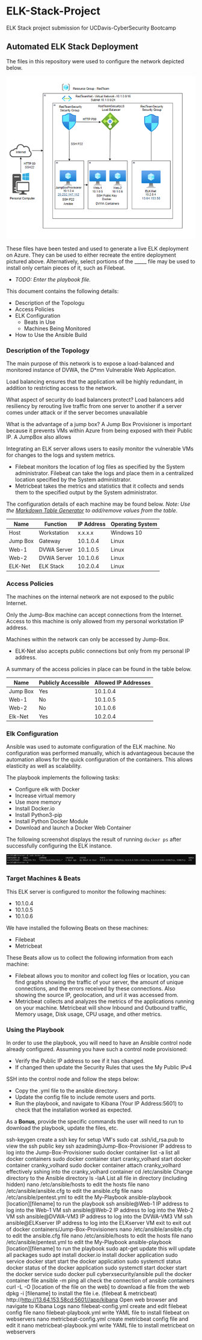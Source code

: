 # ELK-Stack-Project
ELK Stack project submission for  UCDavis-CyberSecurity Bootcamp 

## Automated ELK Stack Deployment

The files in this repository were used to configure the network depicted below.

![](Pictures/Elk_Diagram.PNG)

These files have been tested and used to generate a live ELK deployment on Azure. They can be used to either recreate the entire deployment pictured above. Alternatively, select portions of the _____ file may be used to install only certain pieces of it, such as Filebeat.

  - _TODO: Enter the playbook file._

This document contains the following details:
- Description of the Topologu
- Access Policies
- ELK Configuration
  - Beats in Use
  - Machines Being Monitored
- How to Use the Ansible Build


### Description of the Topology

The main purpose of this network is to expose a load-balanced and monitored instance of DVWA, the D*mn Vulnerable Web Application.

Load balancing ensures that the application will be highly redundant, in addition to restricting access to the network.

What aspect of security do load balancers protect? 
Load balancers add resiliency by rerouting live traffic from one server to another if a server comes under attack or if the server becomes unavailable 

What is the advantage of a jump box?
A Jump Box Provisioner is important because it prevents VMs within Azure from being exposed with their Public IP. A JumpBox also allows 


Integrating an ELK server allows users to easily monitor the vulnerable VMs for changes to the logs and system metrics.
- Filebeat monitors the location of log files as specified by the System administrator. Filebeat can take the logs and place them in a centralized location specified by the System administrator.
- Metricbeat takes the metrics and statistics that it collects and sends them to the specified output by the System administrator. 

The configuration details of each machine may be found below.
_Note: Use the [Markdown Table Generator](http://www.tablesgenerator.com/markdown_tables) to add/remove values from the table_.

| Name     | Function     | IP Address | Operating System |
|----------|--------------|------------|------------------|
| Host     | Workstation  | x.x.x.x    | Windows 10       |
| Jump Box | Gateway 	    | 10.1.0.4   | Linux            |
| Web-1    | DVWA Server  | 10.1.0.5   | Linux            |
| Web-2    | DVWA Server  | 10.1.0.6   | Linux            |
| ELK-Net  | ELK Stack    | 10.2.0.4   | Linux            |

### Access Policies

The machines on the internal network are not exposed to the public Internet. 

Only the Jump-Box machine can accept connections from the Internet. Access to this machine is only allowed from my personal workstation IP address.

Machines within the network can only be accessed by Jump-Box.
- ELK-Net also accepts public connections but only from my personal IP address.

A summary of the access policies in place can be found in the table below.

| Name     | Publicly Accessible | Allowed IP Addresses |
|----------|---------------------|----------------------|
| Jump Box | Yes                 | 10.1.0.4             |
| Web-1    | No                  | 10.1.0.5             |
| Web-2    | No                  | 10.1.0.6             |
| Elk-Net  | Yes                 | 10.2.0.4             |



### Elk Configuration

Ansible was used to automate configuration of the ELK machine. No configuration was performed manually, which is advantageous because the automation allows for the quick configuration of the containers. This allows elasticity as well as scalability. 

The playbook implements the following tasks:
- Configure elk with Docker
- Increase virtual memory
- Use more memory
- Install Docker.io
- Install Python3-pip
- Install Python Docker Module
- Download and launch a Docker Web Container


The following screenshot displays the result of running `docker ps` after successfully configuring the ELK instance.

![](Pictures/docker_ps_output_ELKserver.png)

### Target Machines & Beats
This ELK server is configured to monitor the following machines:
- 10.1.0.4
- 10.1.0.5
- 10.1.0.6

We have installed the following Beats on these machines:
- Filebeat
- Metricbeat

These Beats allow us to collect the following information from each machine:
- Filebeat allows you to monitor and collect log files or location, you can find graphs showing the traffic of your server, the amount of unique connections, and the errors received by these connections. Also showing the source IP, geolocation, and url it was accessed from.
- Metricbeat collects and analyzes the metrics of the applications running on your machine. Metricbeat will show Inbound and Outbound traffic, Memory usage, Disk usage, CPU usage, and other metrics.

### Using the Playbook
In order to use the playbook, you will need to have an Ansible control node already configured. Assuming you have such a control node provisioned:
- Verify the Public IP address to see if it has changed.
- If changed then update the Security Rules that uses the My Public IPv4 

SSH into the control node and follow the steps below:
- Copy the .yml file to the ansible directory.
- Update the config file to include remote users and ports.
- Run the playbook, and navigate to Kibana (Your IP Address:5601) to check that the installation worked as expected.

As a **Bonus**, provide the specific commands the user will need to run to download the playbook, update the files, etc.

ssh-keygen	create a ssh key for setup VM's
sudo cat .ssh/id_rsa.pub	to view the ssh public key
ssh azadmin@Jump-Box-Provisioner IP address	to log into the Jump-Box-Provisioner
sudo docker container list -a	list all docker containers
sudo docker container start cranky_volhard	start docker container cranky_volhard
sudo docker container attach cranky_volhard	effectively sshing into the cranky_volhard container
cd /etc/ansible	  Change directory to the Ansible directory
ls -laA	   List all file in directory (including hidden)
nano /etc/ansible/hosts	to edit the hosts file
nano /etc/ansible/ansible.cfg	to edit the ansible.cfg file
nano /etc/ansible/pentest.yml	to edit the My-Playbook
ansible-playbook [location][filename]	to run the playbook
ssh ansible@Web-1 IP address	to log into the Web-1 VM
ssh ansible@Web-2 IP address	to log into the Web-2 VM
ssh ansible@DVWA-VM3 IP address	to log into the DVWA-VM3 VM
ssh ansible@ELKserver IP address	to log into the ELKserver VM
exit	to exit out of docker containers/Jump-Box-Provisioners
nano /etc/ansible/ansible.cfg	to edit the ansible.cfg file
nano /etc/ansible/hosts	to edit the hosts file
nano /etc/ansible/pentest.yml	to edit the My-Playbook
ansible-playbook [location][filename]	to run the playbook
sudo apt-get update	this will update all packages
sudo apt install docker.io	install docker application
sudo service docker start	start the docker application
sudo systemctl status docker	status of the docker application
sudo systemctl start docker	start the docker service
sudo docker pull cyberxsecurity/ansible	pull the docker container file
ansible -m ping all	check the connection of ansible containers
curl -L -O [location of the file on the web]	to download a file from the web
dpkg -i [filename]	to install the file i.e. (filebeat & metricbeat)
http://http://13.64.153.58cd:5601//app/kibana	Open web browser and navigate to Kibana Logs
nano filebeat-config.yml	create and edit filebeat config file
nano filebeat-playbook.yml	write YAML file to install filebeat on webservers
nano metricbeat-config.yml	create metricbeat config file and edit it
nano metricbeat-playbook.yml	write YAML file to install metricbeat on webservers
